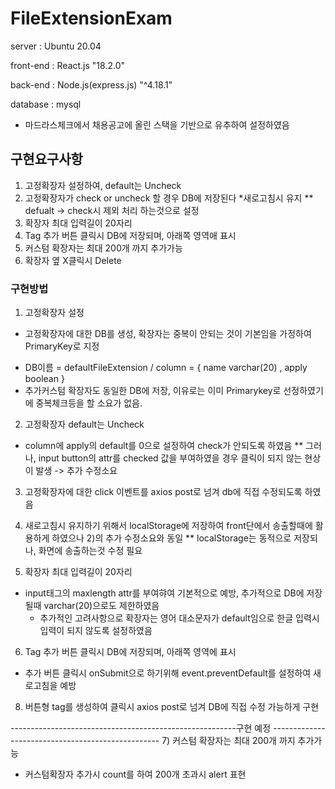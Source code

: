 # FileExtensionExam

server : Ubuntu 20.04

front-end : React.js "18.2.0"

back-end : Node.js(express.js) "^4.18.1"

database : mysql

* 마드라스체크에서 채용공고에 올린 스택을 기반으로 유추하여 설정하였음 

## 구현요구사항

1. 고정확장자 설정하여, default는 Uncheck
2. 고정확장자가 check or uncheck 할 경우 DB에 저장된다 *새로고침시 유지
  ** defualt -> check시 제외 처리 하는것으로 설정
3. 확장자 최대 입력길이 20자리
4. Tag 추가 버튼 클릭시 DB에 저장되며, 아래쪽 영역애 표시
5. 커스텀 확장자는 최대 200개 까지 추가가능
6. 확장자 옆 X클릭시 Delete

### 구현방법

1) 고정확장자 설정
  - 고정확장자에 대한 DB를 생성, 확장자는 중복이 안되는 것이 기본임을 가정하여 PrimaryKey로 지정
   * DB이름 = defaultFileExtension / column = { name varchar(20) , apply boolean }
   * 추가커스텀 확장자도 동일한 DB에 저장, 이유로는 이미 Primarykey로 선정하였기에 중복체크등을 할 소요가 없음.

2) 고정확장자 default는 Uncheck
  - column에 apply의 default를 0으로 설정하여 check가 안되도록 하였음
  ** 그러나, input button의 attr를 checked 값을 부여하였을 경우 클릭이 되지 않는 현상이 발생 -> 추가 수정소요

3) 고정확장자에 대한 click 이벤트를 axios post로 넘겨 db에 직접 수정되도록 하였음

4) 새로고침시 유지하기 위해서 localStorage에 저장하여 front단에서 송출할때에 활용하게 하였으나 2)의 추가 수정소요와 동일
  ** localStorage는 동적으로 저장되나, 화면에 송출하는것 수정 필요

5) 확장자 최대 입력길이 20자리
  - input태그의 maxlength attr를 부여햐여 기본적으로 예방, 추가적으로 DB에 저장될때 varchar(20)으로도 제한하였음
    * 추가적인 고려사항으로 확장자는 영어 대소문자가 default임으로 한글 입력시 입력이 되지 않도록 설정하였음

6) Tag 추가 버튼 클릭시 DB에 저장되며, 아래쪽 영역에 표시
  - 추가 버튼 클릭시 onSubmit으로 하기위해 event.preventDefault를 설정하여 새로고침을 예방 
  
8) 버튼형 tag를 생성하여 클릭시 axios post로 넘겨 DB에 직접 수정 가능하게 구현

--------------------------------------------------------구현 예정 --------------------------------------------------
7) 커스텀 확장자는 최대 200개 까지 추가가능
  - 커스텀확장자 추가시 count를 하여 200개 초과시 alert 표현
